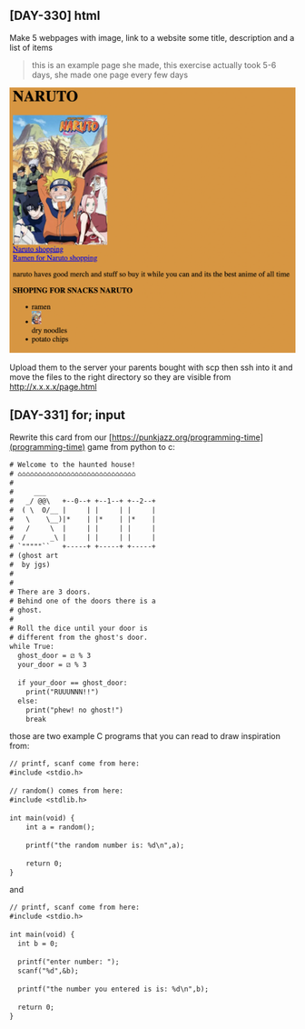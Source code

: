 ## [DAY-330] html

Make 5 webpages with image, link to a website some title, description and a list of items

> this is an example page she made, this exercise actually took 5-6 days, she made one page every few days

![game-330.png](./screenshots/game-330.png "game 330 screenshot")

Upload them to the server your parents bought with scp then ssh into it and move the files to the right directory so they are visible from http://x.x.x.x/page.html




## [DAY-331] for; input

Rewrite this card from our [https://punkjazz.org/programming-time](programming-time) game from python to c:

```
# Welcome to the haunted house!
# ⌂⌂⌂⌂⌂⌂⌂⌂⌂⌂⌂⌂⌂⌂⌂⌂⌂⌂⌂⌂⌂⌂⌂⌂⌂⌂⌂⌂⌂
# 
#     ___
#   _/ @@\   +--0--+ +--1--+ +--2--+
#  ( \  O/__ |     | |     | |     |
#   \    \__)|*    | |*    | |*    |
#   /     \  |     | |     | |     |
#  /      _\ |     | |     | |     |
# `"""""``   +-----+ +-----+ +-----+
# (ghost art
#  by jgs)
#
#
# There are 3 doors.
# Behind one of the doors there is a
# ghost.
#
# Roll the dice until your door is
# different from the ghost's door.
while True:
  ghost_door = ⚂ % 3
  your_door = ⚂ % 3

  if your_door == ghost_door:
    print("RUUUNNN!!")
  else:
    print("phew! no ghost!")
    break
```


those are two example C programs that you can read to draw inspiration from:

```
// printf, scanf come from here:
#include <stdio.h>

// random() comes from here:
#include <stdlib.h>

int main(void) {
    int a = random();

    printf("the random number is: %d\n",a);

    return 0;
}

```

and

```
// printf, scanf come from here:
#include <stdio.h>

int main(void) {
  int b = 0;

  printf("enter number: ");
  scanf("%d",&b);

  printf("the number you entered is is: %d\n",b);

  return 0;
}

```
